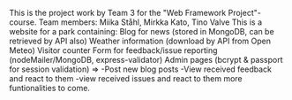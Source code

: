 This is the project work by Team 3 for the "Web Framework Project"-course.
Team members: Miika Ståhl, Mirkka Kato, Tino Valve
This is a website for a park containing:
Blog for news (stored in MongoDB, can be retrieved by API also)
Weather information (download by API from Open Meteo)
Visitor counter
Form for feedback/issue reporting (nodeMailer/MongoDB, express-validator) 
Admin pages (bcrypt & passport for session validation) =>
    -Post new blog posts
    -View received feedback and react to them
    -view received issues and react to them
more funtionalities to come.
